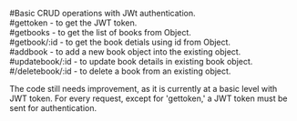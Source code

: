 #Basic CRUD operations with JWt authentication.  
#gettoken - to get the JWT token.  
#getbooks - to get the list of books from Object.  
#getbook/:id - to get the book detials using id from Object.  
#addbook - to add a new book object into the existing object.  
#updatebook/:id - to update book details in existing book object.  
#/deletebook/:id - to delete a book from an existing object.  

The code still needs improvement, as it is currently at a basic level with JWT token. For every request, except for 'gettoken,' a JWT token must be sent for authentication.  
